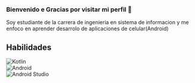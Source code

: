 ### Bienvenido e Gracias por visitar mi perfil 👋

Soy estudiante de la carrera de ingenieria en sistema de informacion y me enfoco en aprender desarrolo de aplicaciones de celular(Android)

## Habilidades
![Kotlin](https://img.shields.io/badge/Kotlin-0095D5?&style=for-the-badge&logo=kotlin&logoColor=white)</br>
![Android](https://img.shields.io/badge/Android-3DDC84?style=for-the-badge&logo=android&logoColor=white)</br>
![Android Studio](https://img.shields.io/badge/Android_Studio-3DDC84?style=for-the-badge&logo=android-studio&logoColor=white)</br>

